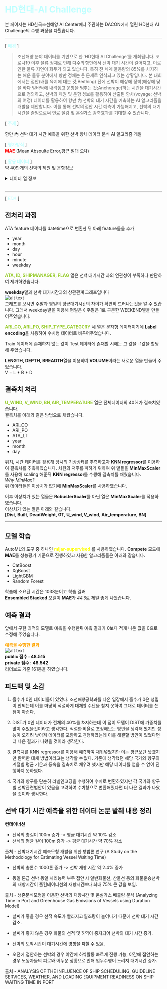 # <span style="color:#C0FFFF"> HD현대-AI Challenge </span>
본 페이지는 HD한국조선해양 AI Center에서 주관하는 DACON에서 열린 HD현대 AI Challenge의 수행 과정을 다뤘습니다. 
***
[<span style="color:C0FFFF"> **배경** </span>]    
>조선해양 분야 데이터를 기반으로 한 'HD현대 AI Challenge'를 개최됩니다.
코로나19 이후 물류 정체로 인해 다수의 항만에서 선박 대기 시간이 길어지고, 이로 인한 물류 지연이 화두가 되고 있습니다. 
특히 전 세계 물동량의 85%를 차지하는 해운 물류 분야에서 항만 정체는 큰 문제로 인식되고 있는 상황입니다. 
본 대회에서는 접안(배를 육지에 대는 것;Berthing) 전에 선박이 해상에 정박(해상에 닻을 바다 밑바닥에 내려놓고 운항을 멈추는 것;Anchorage)하는 시간을 대기시간으로 정의하고, 선박의 제원 및 운항 정보를 활용하여 산출된 항차(voyage; 선박의 여정) 데이터를 활용하여 항만 內 선박의 대기 시간을 예측하는 AI 알고리즘을 개발을 제안합니다.
이를 통해 선박의 접안 시간 예측이 가능해지고, 선박의 대기시간을 줄임으로써 연료 절감 및 온실가스 감축효과를 기대할 수 있습니다.

[<span style="color:C0FFFF"> **주제** </span>] 

항만 內 선박 대기 시간 예측을 위한 선박 항차 데이터 분석 AI 알고리즘 개발

[<span style="color:C0FFFF"> **평가방식** </span>]   
<span style="color:red"> **MAE** </span>(Mean Absoulte Error,평균 절대 오차)

[<span style="color:C0FFFF"> **활용 데이터** </span>]    
약 40만개의 선박의 제원 및 운항정보
<details>
<summary>데이터 열 정보</summary>
<div markdown="1">

| 열 | 의미 | 단위 |
|---|:---:|---:|
| `ARI_CO` | 도착항의 소속국가(도착항 앞 2글자) |  |
| `ARI_PO` | 도착항의 항구명(도착항 뒤 글자) |  |
| `SHIP_TYPE_CATEGORY` | 선종 5대 선종으로 분류 |  |
| `DIST` | 정박지(ber_port)와 접안지 사이의 거리 | `km` |
| `ATA` | anc_port에 도착한 시점의 utc. 실제 정박 시각(Actual Time of Arrival)	 |  |
| `ID` |    선박식별 일련번호 |  |
| `BREADTH`  | 선박의 폭   | `m` |
| `BUILT`|	선박의 연령	year | |
|`DEADWEIGHT` |	선박의 재화중량톤수 |	`ton`|
|`DEPTH`|선박의 깊이|`m`|
|`DRAUGHT`|	흘수 높이|	`m`|
|`GT`|	용적톤수(Gross Tonnage)값|	`GT(m^3)`|
|`LENGTH`|	선박의 길이|	`m`|
|`SHIPMANAGER`|	선박 소유주|	|
|`FLAG`|	선박의 국적	|
|`U_WIND`|	풍향 u벡터	|`m/s`|
|`V_WIND`|	풍향 v벡터	|`m/s`|
|`AIR_TEMPERATURE`|	기온	|`ºC`|
|`BN`|	보퍼트 풍력 계급|	
|`ATA_LT`|	anc_port에 도착한 시점의 현지 정박 시각(Local Time of Arrival)| `H`|
|`PORT_SIZE`|	접안지 폴리곤 영역의 크기|	`km^2`|
|`CI_HOUR`|	대기시간	|`hour`|

</div>
</details>

<br>

* * * 

[<span style="color:C0FFFF"> *EDA* </span>] 

## 전처리 과정 ##

ATA feature 데이터를 datetime으로 변환한 뒤 아래 feature들을 추가       
- year
- month
- day
- hour
- minute
- weekday

<span style="color:yellowgreen"> **ATA, ID, SHIPMANAGER, FLAG**  </span>열은 선박 대기시간 과의 연관성이 부족하다 판단하여 제거하였습니다.

**weekday**열과 선박 대기시간과의 상관관계 그래프입니다    
![alt text](image/image.png)    
그래프를 보시면 주말과 평일의 평균대기시간의 차이가 확연히 드러나는것을 알 수 있습니다.
그래서 weekday열을 이용해 평일은 0 주말은 1로 구분한 WEEKEND열을 만들어주었습니다.

<span style="color:yellowgreen"> **ARI_CO, ARI_PO, SHIP_TYPE_CATEGORY** </span> 세 열은 문자형 데이터이기에
**Label encoding**을 사용하여 수치형 데이터로 바꾸어주었습니다.

Train 데이터에 존재하지 않는 값이 Test 데이터에 존재할 시에는 그 값을 -1값을 할당해 주었습니다.

**LENGTH, DEPTH, BREADTH**열을 이용하여 **VOLUME**이라는 새로운 열을 만들어 주었습니다.       
V = L * B * D

## 결측치 처리 ##      

<span style="color:yellowgreen"> **U_WIND, V_WIND, BN,AIR_TEMPERATURE** </span> 열은 전체데이터의 40%가 결측치였습니다.     
결측치를 아래와 같은 방법으로 채웠습니다.
- ARI_CO
- ARI_PO
- ATA_LT
- year
- month
- day       

위치, 시간 데이터를 활용해 당시의 기상상태를 추측하고자 **KNN regressor**를 이용하여 결측치를 추측하였습니다.
차원의 저주를 피하기 위하여 위 열들을 **MinMaxScaler**를 사용해 scaling 해준뒤 **KNN regressor**를 수행해 결측치를 채웠습니다.        
*Why MinMax?*     
위 데이터들은 이상치가 없기에 **MinMaxScaler**를 사용하였습니다.

이후 이상치가 있는 열들은 **RobusterScaler**를 아닌 열은 **MinMaxScaler**를 적용하였습니다.     
이상치가 있는 열은 아래와 같습니다.     
**[Dist, Built, DeadWeight, GT, U_wind, V_wind, Air_temperature, BN]**      

** **
## 모델 학습 ##
AutoML의 도구 중 하나인 <span style="color:yellow"> **mljar-supervised** </span>를 사용하였습니다.
**Compete** 모드에 **MAE**를 성능평가 기준으로 진행하였고 사용한 알고리즘들은 아래와 같습니다.
- CatBoost
- XgBoost
- LightGBM
- Random Forest     

학습에 소요된 시간은 1038분이고 학습 결과       
**Ensembled Stacked** 모델이 **MAE**가 *44.8*로 제일 좋게 나왔습니다.


## 예측 결과 ##
앞에서 구한 최적의 모델로 예측을 수행한뒤 예측 결과가 0보다 적게 나온 값을 0으로 수정해 주었습니다.  

<span style="color:orange"> **예측을 수행한 결과** </span>      
![alt text](image/image-3.png)       
**public 점수 : 48.515**     
**private 점수 : 48.542**       
리더보드 기준 161등을 하였습니다.

## 피드백 및 소감 ##
1. 흘수가 0인 데이터들이 있었다. 조선해양공학과를 나온 입장에서 흘수가 0은 성립이 안되는데 이를 마땅히 적절하게 대체할 수단을 찾지 못하여 그대로 데이터를 쓴 점이 아쉽다.

2. DIST가 0인 데이터가 전체의 40%를 차지하는데 이 점이 모델이 DIST에 가중치를 많이 주었을것이라고 생각한다. 적절한 비율로 조정해보는 방안을 생각해 봤지만 성능이 오히려 낮아져 데이터를 포함하고 진행하였는데 이를 해결할 방안이 있었다면 더 나은 결과가 나왔을 것이라 생각한다.

3. 결측치를 KNN regressor를 이용해 예측하여 채워넣었지만 이는 평균보단 낫겠지만 완벽한 대체 방법이라고는 생각할 수 없다. 기존에 생각했던 해당 국가와 항구의 계절별 평균 기온과 풍속을 결측치로 채우려 했지만 해당 데이터를 얻을 수 없어 진행하지 못하였다.

4. 국가와 항구를 단순히 라벨인코딩을 수행하여 수치로 변환하였지만
각 국가와 항구별 선박관련법안이 있음을 고려하여 수치형으로 변환해줬다면 더 나은 결과가 나왔을 것이라 생각한다.

## 선박 대기 시간 예측을 위한 데이터 논문 발췌 내용 정리 ##

**컨테이너선**

- 선석의 총길이 100m 증가 -> 평균 대기시간 약 10% 감소
- 선석의 평균 길이 100m 증가 -> 평균 대기시간 약 70% 감소

출처 - 선박대기시간 예측모형 개발을 위한 방법론 연구 (A Study on the Methodology for Estimating Vessel Waiting Time)

- 선박의 총톤수 1000톤 증가 -> 선박 재항 시간 약 2.4% 증가

- 동일 톤급 선박 동일 처리능력 부두 접안 시 일반화물선, 산물선 등의 화물운송선박의 재항시간이 풀컨테이너선의 재항시간보다 최대 75% 큰 값을 보임.

출처 - 생존분석모형을 이용한 선박의 재항시간 및 온실가스 배출량 분석 (Analyzing Time in Port and Greenhouse Gas Emissions of Vessels using Duration Model)

- 날씨가 좋을 경우 선적 속도가 빨라지고 일조량이 늘어나기 때문에 선박 대기 시간 감소.

- 날씨가 좋지 않은 경우 화물의 선적 및 하역이 중지되어 선박의 대기 시간 증가.

- 선박의 도착시간이 대기시간에 영향을 미칠 수 있음.

- 오전에 접안하는 선박의 경우 야간에 하역활동 빠르게 진행 가능, 야간에 접안하는 경우 노동자들의 피로와 어두운 상황으로 인해 업무수행이 느려져 대기시간 증가.

출처 - ANALYSIS OF THE INFLUENCE OF SHIP SCHEDULING, GUIDELINE SERVICES, WEATHER, AND LOADING EQUIPMENT READINESS ON SHIP WAITING TIME IN PORT


